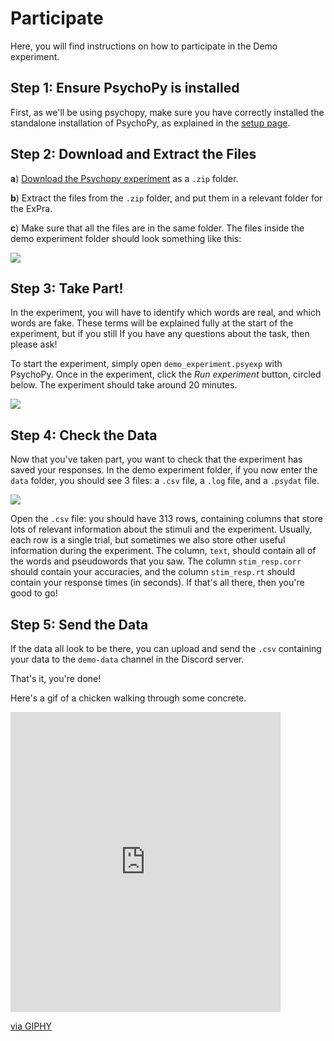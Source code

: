 # Participate

Here, you will find instructions on how to participate in the Demo experiment.

## **Step 1**: Ensure PsychoPy is installed

First, as we'll be using psychopy, make sure you have correctly installed the standalone installation of PsychoPy, as explained in the [setup page](https://jackedtaylor.github.io/expra-wise24/introduction/setup.html).

## **Step 2**: Download and Extract the Files

**a**) [Download the Psychopy experiment](demo_experiment.zip) as a `.zip` folder.

**b**) Extract the files from the `.zip` folder, and put them in a relevant folder for the ExPra.

**c**) Make sure that all the files are in the same folder. The files inside the demo experiment folder should look something like this:

<img src="demo_experiment_screenshot.png" onerror="this.onerror=null; this.src='https://raw.githubusercontent.com/JackEdTaylor/expra-wise24/master/lecture/demo/demo_experiment_screenshot.png'">

## **Step 3**: Take Part!

In the experiment, you will have to identify which words are real, and which words are fake. These terms will be explained fully at the start of the experiment, but if you still If you have any questions about the task, then please ask!

To start the experiment, simply open `demo_experiment.psyexp` with PsychoPy. Once in the experiment, click the *Run experiment* button, circled below. The experiment should take around 20 minutes.

<img src="demo_experiment_run.png" onerror="this.onerror=null; this.src='https://raw.githubusercontent.com/JackEdTaylor/expra-wise24/master/lecture/demo/demo_experiment_run.png'">

## **Step 4**: Check the Data

Now that you've taken part, you want to check that the experiment has saved your responses. In the demo experiment folder, if you now enter the `data` folder, you should see 3 files: a `.csv` file, a `.log` file, and a `.psydat` file.

<img src="demo_experiment_data_screenshot.png" onerror="this.onerror=null; this.src='https://raw.githubusercontent.com/JackEdTaylor/expra-wise24/master/lecture/demo/demo_experiment_data_screenshot.png'">

Open the `.csv` file: you should have 313 rows, containing columns that store lots of relevant information about the stimuli and the experiment. Usually, each row is a single trial, but sometimes we also store other useful information during the experiment. The column, `text`, should contain all of the words and pseudowords that you saw. The column `stim_resp.corr` should contain your accuracies, and the column `stim_resp.rt` should contain your response times (in seconds). If that's all there, then you're good to go!

## **Step 5**: Send the Data

If the data all look to be there, you can upload and send the `.csv` containing your data to the `demo-data` channel in the Discord server.

That's it, you're done!

Here's a gif of a chicken walking through some concrete.

<iframe src="https://giphy.com/embed/29I0wgr3D2lZ9zA3mJ" width="432" height="480" frameBorder="0" class="giphy-embed" allowFullScreen></iframe><p><a href="https://giphy.com/gifs/29I0wgr3D2lZ9zA3mJ">via GIPHY</a></p>
